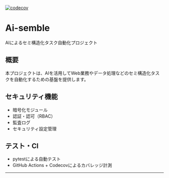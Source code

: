 [![codecov](https://codecov.io/gh/ootakazuhiko/Ai-semble/branch/main/graph/badge.svg)](https://codecov.io/gh/ootakazuhiko/Ai-semble)

# Ai-semble

AIによるセミ構造化タスク自動化プロジェクト

## 概要
本プロジェクトは、AIを活用してWeb業務やデータ処理などのセミ構造化タスクを自動化するための基盤を提供します。

## セキュリティ機能
- 暗号化モジュール
- 認証・認可（RBAC）
- 監査ログ
- セキュリティ設定管理

## テスト・CI
- pytestによる自動テスト
- GitHub Actions + Codecovによるカバレッジ計測

--- 